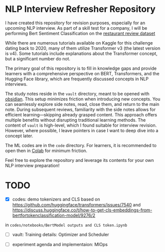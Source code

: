 
# NLP Interview Refresher Repository

I have created this repository for revision purposes, especially for an upcoming NLP interview. As part of a skill test for a company, I will be performing Bert Sentiment Classification on the [restaurant review dataset](https://www.kaggle.com/datasets/vigneshwarsofficial/reviews/data)

While there are numerous tutorials available on Kaggle for this challenge dating back to 2020, many of them utilize Transformer v3 (the latest version is v4). Some tutorials include explanations about the Transformer concept, but a significant number do not.

The primary goal of this repository is to fill in knowledge gaps and provide learners with a comprehensive perspective on BERT, Transformers, and the Hugging Face library, which are frequently discussed concepts in NLP interviews.

The study notes reside in the `vault` directory, meant to be opened with [obsidian](https://obsidian.md/download). This setup minimizes friction when introducing new concepts. You can seamlessly explore side notes, read, close them, and return to the main note. During subsequent reviews, familiarity with the side notes allows for efficient learning—skipping already grasped content. This approach offers multiple benefits without disrupting traditional learning methods. The content of `vault` is high-level, which I found suitable for interview revision. However, where possible, I leave pointers in case I want to deep dive into a concept later.

The ML codes are in the `code` directory. For learners, it is recommended to open then in [Colab](https://colab.research.google.com/) for minimum friction.

Feel free to explore the repository and leverage its contents for your own NLP interview preparation!

# TODO

- [x] codes: demo tokenizers and CLS based on https://github.com/huggingface/transformers/issues/7540 and https://discuss.huggingface.co/t/how-to-get-cls-embeddings-from-bertfortokenclassification-model/9276/2

in `codes/notebooks/BertModel outputs and CLS token.ipynb`


- [ ] vault: Training details: Optimizer and Scheduler

- [ ] experiment agenda and implementaion: MlOps
